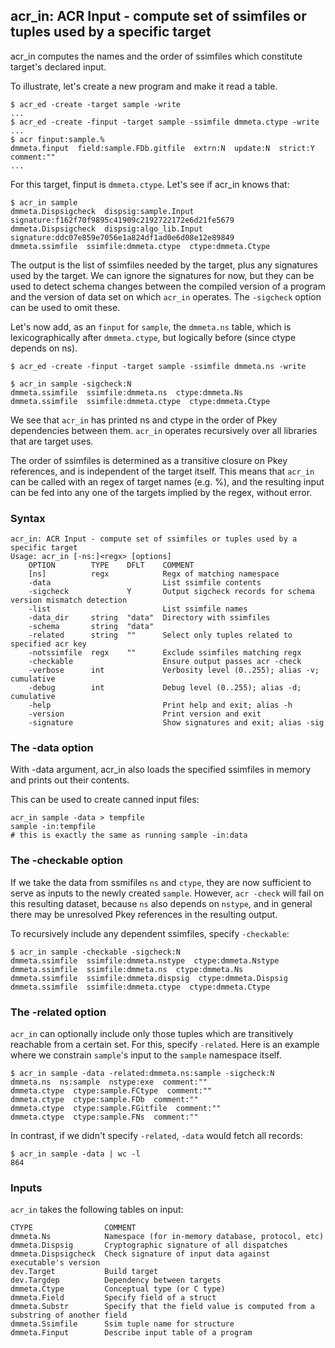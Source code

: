 ## acr_in: ACR Input - compute set of ssimfiles or tuples used by a specific target

acr_in computes the names and the order of ssimfiles
which constitute target's declared input.

To illustrate, let's create a new program and make it read a table.

    $ acr_ed -create -target sample -write
    ...
    $ acr_ed -create -finput -target sample -ssimfile dmmeta.ctype -write
    ...
    $ acr finput:sample.%
    dmmeta.finput  field:sample.FDb.gitfile  extrn:N  update:N  strict:Y  comment:""
    ...
    
For this target, finput is `dmmeta.ctype`. Let's see if acr_in knows that:

    $ acr_in sample
    dmmeta.Dispsigcheck  dispsig:sample.Input  signature:f162f70f9895c41909c2192722172e6d21fe5679
    dmmeta.Dispsigcheck  dispsig:algo_lib.Input  signature:ddc07e859e7056e1a824df1ad0e6d08e12e89849
    dmmeta.ssimfile  ssimfile:dmmeta.ctype  ctype:dmmeta.Ctype

The output is the list of ssimfiles needed by the target, plus any signatures
used by the target. We can ignore the signatures for now, but they can be used 
to detect schema changes between the compiled version of a program and the version 
of data set on which `acr_in` operates. The `-sigcheck` option can be used to omit these.

Let's now add, as an `finput` for `sample`, the `dmmeta.ns` table, which is lexicographically
after `dmmeta.ctype`, but logically before (since ctype depends on ns).

    $ acr_ed -create -finput -target sample -ssimfile dmmeta.ns -write
    
    $ acr_in sample -sigcheck:N
    dmmeta.ssimfile  ssimfile:dmmeta.ns  ctype:dmmeta.Ns
    dmmeta.ssimfile  ssimfile:dmmeta.ctype  ctype:dmmeta.Ctype
    
We see that `acr_in` has printed ns and ctype in the order of Pkey dependencies between them.
`acr_in` operates recursively over all libraries that are target uses.

The order of ssimfiles is determined as a transitive closure on Pkey
references, and is independent of the target itself. This means that
`acr_in` can be called with an regex of target names (e.g. %), and the
resulting input can be fed into any one of the targets implied by the
regex, without error.

### Syntax

```
acr_in: ACR Input - compute set of ssimfiles or tuples used by a specific target
Usage: acr_in [-ns:]<regx> [options]
    OPTION        TYPE    DFLT    COMMENT
    [ns]          regx            Regx of matching namespace
    -data                         List ssimfile contents
    -sigcheck             Y       Output sigcheck records for schema version mismatch detection
    -list                         List ssimfile names
    -data_dir     string  "data"  Directory with ssimfiles
    -schema       string  "data"
    -related      string  ""      Select only tuples related to specified acr key
    -notssimfile  regx    ""      Exclude ssimfiles matching regx
    -checkable                    Ensure output passes acr -check
    -verbose      int             Verbosity level (0..255); alias -v; cumulative
    -debug        int             Debug level (0..255); alias -d; cumulative
    -help                         Print help and exit; alias -h
    -version                      Print version and exit
    -signature                    Show signatures and exit; alias -sig

```

### The -data option

With -data argument, acr_in also loads the specified ssimfiles in memory
and prints out their contents.

This can be used to create canned input files:

    acr_in sample -data > tempfile
    sample -in:tempfile
    # this is exactly the same as running sample -in:data

### The -checkable option

If we take the data from ssmifiles `ns` and `ctype`, they are now sufficient
to serve as inputs to the newly created `sample`. However, `acr -check` will fail on
this resulting dataset, because `ns` also depends on `nstype`, and in general there
may be unresolved Pkey references in the resulting output.

To recursively include any dependent ssimfiles, specify `-checkable`:

    $ acr_in sample -checkable -sigcheck:N
    dmmeta.ssimfile  ssimfile:dmmeta.nstype  ctype:dmmeta.Nstype
    dmmeta.ssimfile  ssimfile:dmmeta.ns  ctype:dmmeta.Ns
    dmmeta.ssimfile  ssimfile:dmmeta.dispsig  ctype:dmmeta.Dispsig
    dmmeta.ssimfile  ssimfile:dmmeta.ctype  ctype:dmmeta.Ctype

### The -related option

`acr_in` can optionally include only those tuples which are transitively
reachable from a certain set. For this, specify `-related`.
Here is an example where we constrain `sample`'s input to the `sample` namespace itself.

    $ acr_in sample -data -related:dmmeta.ns:sample -sigcheck:N
    dmmeta.ns  ns:sample  nstype:exe  comment:""
    dmmeta.ctype  ctype:sample.FCtype  comment:""
    dmmeta.ctype  ctype:sample.FDb  comment:""
    dmmeta.ctype  ctype:sample.FGitfile  comment:""
    dmmeta.ctype  ctype:sample.FNs  comment:""

In contrast, if we didn't specify `-related`, `-data` would fetch all records:

    $ acr_in sample -data | wc -l
    864

### Inputs

`acr_in` takes the following tables on input:
```
CTYPE                COMMENT
dmmeta.Ns            Namespace (for in-memory database, protocol, etc)
dmmeta.Dispsig       Cryptographic signature of all dispatches
dmmeta.Dispsigcheck  Check signature of input data against executable's version
dev.Target           Build target
dev.Targdep          Dependency between targets
dmmeta.Ctype         Conceptual type (or C type)
dmmeta.Field         Specify field of a struct
dmmeta.Substr        Specify that the field value is computed from a substring of another field
dmmeta.Ssimfile      Ssim tuple name for structure
dmmeta.Finput        Describe input table of a program
```

